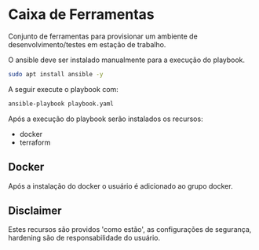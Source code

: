 # Caixa de Ferramentas

Conjunto de ferramentas para provisionar um ambiente de desenvolvimento/testes em estação de trabalho.

O ansible deve ser instalado manualmente para a execução do playbook.

```bash
sudo apt install ansible -y
```

A seguir execute o playbook com:

```bash
ansible-playbook playbook.yaml
```

Após a execução do playbook serão instalados os recursos:

- docker
- terraform

## Docker

Após a instalação do docker o usuário é adicionado ao grupo docker.

## Disclaimer

Estes recursos são providos 'como estão', as configurações de segurança, hardening são de responsabilidade do usuário.
